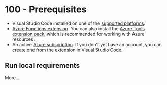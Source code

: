 # 100 - Prerequisites

- Visual Studio Code installed on one of the [supported platforms](https://code.visualstudio.com/docs/supporting/requirements#_platforms).
- [Azure Functions extension](https://marketplace.visualstudio.com/items?itemName=ms-azuretools.vscode-azurefunctions). You can also install the [Azure Tools extension pack](https://marketplace.visualstudio.com/items?itemName=ms-vscode.vscode-node-azure-pack), which is recommended for working with Azure resources.
- An active [Azure subscription](https://learn.microsoft.com/en-us/azure/guides/developer/azure-developer-guide#understanding-accounts-subscriptions-and-billing). If you don't yet have an account, you can create one from the extension in Visual Studio Code.

## Run local requirements



More...
